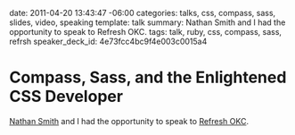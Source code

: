 date: 2011-04-20 13:43:47 -06:00
categories: talks, css, compass, sass, slides, video, speaking
template: talk
summary: Nathan Smith and I had the opportunity to speak to Refresh OKC.
tags: talk, ruby, css, compass, sass, refrsh
speaker_deck_id: 4e73fcc4bc9f4e003c0015a4

# Compass, Sass, and the Enlightened CSS Developer

[Nathan Smith](http://sonspring.com) and I had the opportunity to speak to [Refresh OKC](http://refreshokc.org/).

